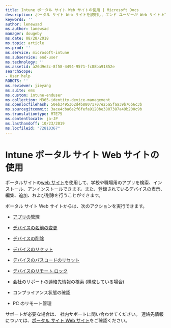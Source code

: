 ```yaml
---
title: Intune ポータル サイト Web サイトの使用 | Microsoft Docs
description: ポータル サイト Web サイトを説明し、エンド ユーザーが Web サイト上で実行できるタスクの手順へのリンクを示します
keywords: ''
author: lenewsad
ms.author: lanewsad
manager: dougeby
ms.date: 08/28/2018
ms.topic: article
ms.prod: ''
ms.service: microsoft-intune
ms.subservice: end-user
ms.technology: ''
ms.assetid: a26d9e3c-8f58-4494-9571-fc88ba91852e
searchScope:
- User help
ROBOTS: ''
ms.reviewer: jieyang
ms.suite: ems
ms.custom: intune-enduser
ms.collection: M365-identity-device-management
ms.openlocfilehash: 50eb3495362d4b88071707e25a5faa39b76b6c3b
ms.sourcegitcommit: 3ace4cba6e2f6fefa9120be3807387a49b200c9b
ms.translationtype: MTE75
ms.contentlocale: ja-JP
ms.lasthandoff: 10/23/2019
ms.locfileid: "72810367"
---
```

# <a name="using-the-intune-company-portal-website"></a>Intune ポータル サイト Web サイトの使用
ポータルサイトの[web サイト](https://portal.manage.microsoft.com)を使用して、学校や職場用のアプリを検索、インストール、アンインストールできます。また、登録されているデバイスの表示、編集、追加、および削除を行うことができます。  

ポータル サイト Web サイトからは、次のアクションを実行できます。

- [アプリの管理](manage-apps-cpweb.md)  

- [デバイスの名前の変更](rename-your-device-cpwebsite.md)

- [デバイスの削除](remove-your-device-cpwebsite.md)

- [デバイスのリセット](reset-erase-your-device-cpwebsite.md)

- [デバイスのパスコードのリセット](reset-your-passcode-cpwebsite.md)

- [デバイスのリモート ロック](remote-lock-your-device-cpwebsite.md)

- 会社のサポートの連絡先情報の検索 (構成している場合)

- コンプライアンス状態の確認

- PC のリモート管理

サポートが必要な場合は、 社内サポートに問い合わせてください。 連絡先情報については、[ポータル サイト Web サイト](https://go.microsoft.com/fwlink/?linkid=2010980)をご確認ください。
